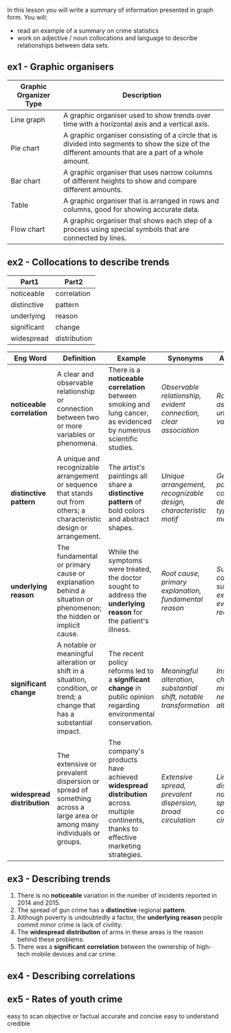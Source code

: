 
In this lesson you will write a summary of information presented in graph form. You will:

- read an example of a summary on crime statistics
- work on adjective / noun collocations and language to describe relationships between data sets.
  

## ex1 - Graphic organisers

| Graphic Organizer Type | Description                                                                                                                                           |
| ---------------------- | ----------------------------------------------------------------------------------------------------------------------------------------------------- |
| Line graph             | A graphic organiser used to show trends over time with a horizontal axis and a vertical axis.                                                         |
| Pie chart              | A graphic organiser consisting of a circle that is divided into segments to show the size of the different amounts that are a part of a whole amount. |
| Bar chart              | A graphic organiser that uses narrow columns of different heights to show and compare different amounts.                                              |
| Table                  | A graphic organiser that is arranged in rows and columns, good for showing accurate data.                                                             |
| Flow chart             | A graphic organiser that shows each step of a process using special symbols that are connected by lines.                                              |

## ex2 - Collocations to describe trends

| Part1       | Part2        |
| ----------- | ------------ |
| noticeable  | correlation  |
| distinctive | pattern      |
| underlying  | reason       |
| significant | change       |
| widespread  | distribution |

| **Eng Word**                | **Definition**                                                                                                           | **Example**                                                                                                                            | **Synonyms**                                                       | **Antonyms**                                                |
| --------------------------- | ------------------------------------------------------------------------------------------------------------------------ | -------------------------------------------------------------------------------------------------------------------------------------- | ------------------------------------------------------------------ | ----------------------------------------------------------- |
| **noticeable correlation**  | A clear and observable relationship or connection between two or more variables or phenomena.                            | There is a **noticeable correlation** between smoking and lung cancer, as evidenced by numerous scientific studies.                    | _Observable relationship, evident connection, clear association_   | _Random association, unrelated variables_                   |
| **distinctive pattern**     | A unique and recognizable arrangement or sequence that stands out from others; a characteristic design or arrangement.   | The artist's paintings all share a **distinctive pattern** of bold colors and abstract shapes.                                         | _Unique arrangement, recognizable design, characteristic motif_    | _Generic pattern, common design, typical motif_             |
| **underlying reason**       | The fundamental or primary cause or explanation behind a situation or phenomenon; the hidden or implicit cause.          | While the symptoms were treated, the doctor sought to address the **underlying reason** for the patient's illness.                     | _Root cause, primary explanation, fundamental reason_              | _Surface cause, superficial explanation, evident reason_    |
| **significant change**      | A notable or meaningful alteration or shift in a situation, condition, or trend; a change that has a substantial impact. | The recent policy reforms led to a **significant change** in public opinion regarding environmental conservation.                      | _Meaningful alteration, substantial shift, notable transformation_ | _Insignificant change, minor shift, negligible alteration_  |
| **widespread distribution** | The extensive or prevalent dispersion or spread of something across a large area or among many individuals or groups.    | The company's products have achieved **widespread distribution** across multiple continents, thanks to effective marketing strategies. | _Extensive spread, prevalent dispersion, broad circulation_        | _Limited distribution, narrow spread, confined circulation_ |

## ex3 - Describing trends

1. There is no **noticeable** variation in the number of incidents reported in 2014 and 2015.
2. The spread of gun crime has a **distinctive** regional **pattern**.
3. Although poverty is undoubtedly a factor, the **underlying** **reason** people commit minor crime is lack of civility.
4. The **widespread** **distribution** of arms in these areas is the reason behind these problems.
5. There was a **significant** **correlation** between the ownership of high-tech mobile devices and car crime.
## ex4 - Describing correlations

## ex5 - Rates of youth crime


easy to scan
objective or factual
accurate and concise
easy to understand
credible

